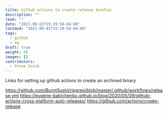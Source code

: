```yaml
---
title: Github actions to create release bundles
description: ""
lead: ""
date: "2021-09-01T19:29:58-04:00"
lastmod: "2021-09-01T19:29:58-04:00"
tags:
  - github
  - xq
draft: true
weight: 50
images: []
contributors:
  - Steve Sosik
---
```


Links for setting up github actions to create an archived binary

https://github.com/BurntSushi/ripgrep/blob/master/.github/workflows/release.yml
https://eugene-babichenko.github.io/blog/2020/05/09/github-actions-cross-platform-auto-releases/
https://github.com/actions/create-release
